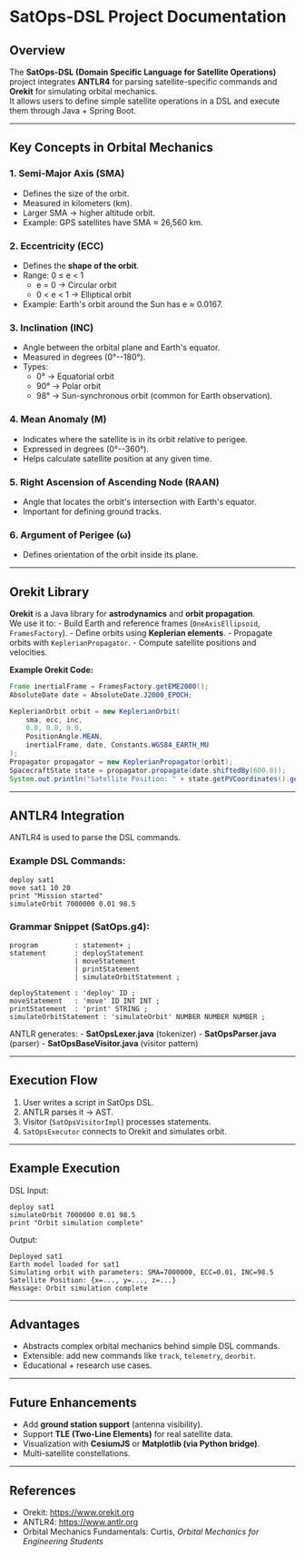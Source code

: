 # SatOps-DSL Project Documentation

## Overview

The **SatOps-DSL (Domain Specific Language for Satellite Operations)**
project integrates **ANTLR4** for parsing satellite-specific commands
and **Orekit** for simulating orbital mechanics.\
It allows users to define simple satellite operations in a DSL and
execute them through Java + Spring Boot.

------------------------------------------------------------------------

## Key Concepts in Orbital Mechanics

### 1. Semi-Major Axis (SMA)

-   Defines the size of the orbit.
-   Measured in kilometers (km).
-   Larger SMA → higher altitude orbit.
-   Example: GPS satellites have SMA ≈ 26,560 km.

### 2. Eccentricity (ECC)

-   Defines the **shape of the orbit**.
-   Range: 0 ≤ e \< 1
    -   e = 0 → Circular orbit
    -   0 \< e \< 1 → Elliptical orbit
-   Example: Earth's orbit around the Sun has e ≈ 0.0167.

### 3. Inclination (INC)

-   Angle between the orbital plane and Earth's equator.
-   Measured in degrees (0°--180°).
-   Types:
    -   0° → Equatorial orbit
    -   90° → Polar orbit
    -   98° → Sun-synchronous orbit (common for Earth observation).

### 4. Mean Anomaly (M)

-   Indicates where the satellite is in its orbit relative to perigee.
-   Expressed in degrees (0°--360°).
-   Helps calculate satellite position at any given time.

### 5. Right Ascension of Ascending Node (RAAN)

-   Angle that locates the orbit's intersection with Earth's equator.
-   Important for defining ground tracks.

### 6. Argument of Perigee (ω)

-   Defines orientation of the orbit inside its plane.

------------------------------------------------------------------------

## Orekit Library

**Orekit** is a Java library for **astrodynamics** and **orbit
propagation**.\
We use it to: - Build Earth and reference frames (`OneAxisEllipsoid`,
`FramesFactory`). - Define orbits using **Keplerian elements**. -
Propagate orbits with `KeplerianPropagator`. - Compute satellite
positions and velocities.

**Example Orekit Code:**

``` java
Frame inertialFrame = FramesFactory.getEME2000();
AbsoluteDate date = AbsoluteDate.J2000_EPOCH;

KeplerianOrbit orbit = new KeplerianOrbit(
    sma, ecc, inc,
    0.0, 0.0, 0.0,
    PositionAngle.MEAN,
    inertialFrame, date, Constants.WGS84_EARTH_MU
);
Propagator propagator = new KeplerianPropagator(orbit);
SpacecraftState state = propagator.propagate(date.shiftedBy(600.0));
System.out.println("Satellite Position: " + state.getPVCoordinates().getPosition());
```

------------------------------------------------------------------------

## ANTLR4 Integration

ANTLR4 is used to parse the DSL commands.

### Example DSL Commands:

    deploy sat1
    move sat1 10 20
    print "Mission started"
    simulateOrbit 7000000 0.01 98.5

### Grammar Snippet (SatOps.g4):

``` antlr
program         : statement+ ;
statement       : deployStatement
                | moveStatement
                | printStatement
                | simulateOrbitStatement ;

deployStatement : 'deploy' ID ;
moveStatement   : 'move' ID INT INT ;
printStatement  : 'print' STRING ;
simulateOrbitStatement : 'simulateOrbit' NUMBER NUMBER NUMBER ;
```

ANTLR generates: - **SatOpsLexer.java** (tokenizer) -
**SatOpsParser.java** (parser) - **SatOpsBaseVisitor.java** (visitor
pattern)

------------------------------------------------------------------------

## Execution Flow

1.  User writes a script in SatOps DSL.
2.  ANTLR parses it → AST.
3.  Visitor (`SatOpsVisitorImpl`) processes statements.
4.  `SatOpsExecutor` connects to Orekit and simulates orbit.

------------------------------------------------------------------------

## Example Execution

DSL Input:

    deploy sat1
    simulateOrbit 7000000 0.01 98.5
    print "Orbit simulation complete"

Output:

    Deployed sat1
    Earth model loaded for sat1
    Simulating orbit with parameters: SMA=7000000, ECC=0.01, INC=98.5
    Satellite Position: {x=..., y=..., z=...}
    Message: Orbit simulation complete

------------------------------------------------------------------------

## Advantages

-   Abstracts complex orbital mechanics behind simple DSL commands.
-   Extensible: add new commands like `track`, `telemetry`, `deorbit`.
-   Educational + research use cases.

------------------------------------------------------------------------

## Future Enhancements

-   Add **ground station support** (antenna visibility).
-   Support **TLE (Two-Line Elements)** for real satellite data.
-   Visualization with **CesiumJS** or **Matplotlib (via Python
    bridge)**.
-   Multi-satellite constellations.

------------------------------------------------------------------------

## References

-   Orekit: <https://www.orekit.org>
-   ANTLR4: <https://www.antlr.org>
-   Orbital Mechanics Fundamentals: Curtis, *Orbital Mechanics for
    Engineering Students*
